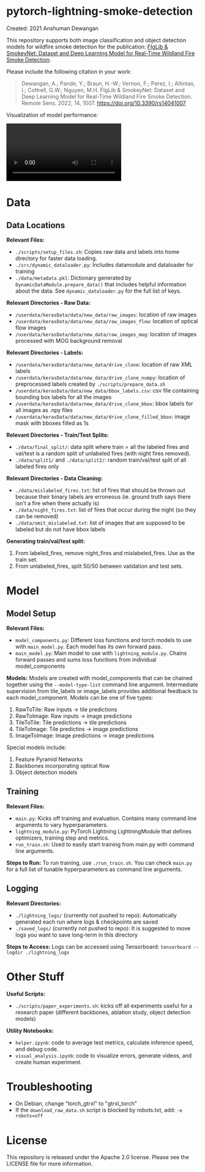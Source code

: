# pytorch-lightning-smoke-detection

Created: 2021 Anshuman Dewangan

This repository supports both image classification and object detection models for wildfire smoke detection for the publication: [FIgLib & SmokeyNet: Dataset and Deep Learning Model for Real-Time Wildland Fire Smoke Detection](https://www.mdpi.com/2072-4292/14/4/1007).

Please include the following citation in your work:

> Dewangan, A.; Pande, Y.; Braun, H.-W.; Vernon, F.; Perez, I.; Altintas, I.; Cottrell, G.W.; Nguyen, M.H. FIgLib & SmokeyNet: Dataset and Deep Learning Model for Real-Time Wildland Fire Smoke Detection. Remote Sens. 2022, 14, 1007. https://doi.org/10.3390/rs14041007 

Visualization of model performance:

![](wildfire-smoke-detection.mp4)


# Data
## Data Locations
**Relevant Files:**
- ```./scripts/setup_files.sh```: Copies raw data and labels into home directory for faster data loading. 
- ```./src/dynamic_dataloader.py```: Includes datamodule and dataloader for training
- ```./data/metadata.pkl```: Dictionary generated by ```DynamicDataModule.prepare_data()``` that includes helpful information about the data. See ```dynamic_dataloader.py``` for the full list of keys.

**Relevant Directories - Raw Data:**
- ```/userdata/kerasData/data/new_data/raw_images```: location of raw images
- ```/userdata/kerasData/data/new_data/raw_images_flow```: location of optical flow images
- ```/userdata/kerasData/data/new_data/raw_images_mog```: location of images processed with MOG background removal

**Relevant Directories - Labels:**
- ```/userdata/kerasData/data/new_data/drive_clone```: location of raw XML labels
- ```/userdata/kerasData/data/new_data/drive_clone_numpy```: location of preprocessed labels created by ```./scripts/prepare_data.sh```
- ```/userdata/kerasData/data/new_data/bbox_labels.csv```: csv file containing bounding box labels for all the images
- ```/userdata/kerasData/data/new_data/drive_clone_bbox```: bbox labels for all images as .npy files
- ```/userdata/kerasData/data/new_data/drive_clone_filled_bbox```: image mask with bboxes filled as 1s

**Relevant Directories - Train/Test Splits:**
- ```./data/final_split/```: data split where train = all the labeled fires and val/test is a random split of unlabeled fires (with night fires removed).
- ```./data/split1/``` and ```./data/split2/```: random train/val/test split of all labeled fires only

**Relevant Directories - Data Cleaning:**
- ```./data/mislabeled_fires.txt```: list of fires that should be thrown out because their binary labels are erroneous (ie. ground truth says there isn't a fire when there actually is)
- ```./data/night_fires.txt```: list of fires that occur during the night (so they can be removed)
- ```./data/omit_mislabeled.txt```: list of images that are supposed to be labeled but do not have bbox labels

<!---
## metadata.pkl
```metadata.pkl``` is a key file containing a dictionary that is generated by ```prepare_data.py``` to assist in the data loading process. The keys of the dictionary are:
- fire_to_images (dict): dictionary with fires as keys and list of corresponding images as values
- omit_no_xml (list of str): list of images that erroneously do not have XML files for labels. Does not include unlabeled fires.
- omit_no_contour (list of str): list of images that erroneously do not have loaded contours for labels. Does not include unlabeled fires.
- omit_no_contour_or_bbox (list of str): list of images that erroneously do not have contours or bboxes. Does not include unlabeled fires.
- omit_mislabeled (list of str): list of images that erroneously have no XML files and are manually selected as mislabeled. Does not include unlabeled fires.
- monochrome_fires (list of str): list of fires that are monochrome
- night_fires (list of str): list of fires that are in nighttime
- mislabeled_fires (list of str): list of fires in which the ground truth has erroneous labels and thus should be removed
- labeled_fires (list of str): list of fires that have at least some labels
- unlabeled_fires (list of str): list of fires that have not been labelled at all
- train_only_fires (list of str): list of fires that should only be used for train (not 'mobo-c')
- eligible_fires (list of str): list of fires that can be used for test or train (not in train_only_fires)
- bbox_labels (dict): dictionary with images as keys and 4-element array of bounding box coordinates as values

## Data Setup from Scratch
Should you lose prior data or receive new data, use the following steps to prepare the data prior to model training:
1. Run ```./scripts/download_raw_data.sh``` to download raw images from the [HPWREN website](http://hpwren.ucsd.edu/HPWREN-FIgLib/HPWREN-FIgLib-Data/) to ```/userdata/kerasData/data/new_data/raw_images_new/``` directory
2. Follow the instructions at the bottom of this [Google Doc](https://docs.google.com/document/d/14cnRoZ9VkYk8y0Wf3__uGAvDXWaGv1dwGrWtTYe75q0/edit?usp=sharing) to download the bounding box and contour annotation labels (Note: to be released to the public in late 2022)
3. Run ```python3.9 ./scripts/prepare_data.py``` to create ```./data/metadata_new.pkl``` and .npy label files in ```/userdata/kerasData/data/new_data/drive_clone_numpy_new/```
4. (Optional) Run ```python3.9 ./scripts/generate_flow.py``` to create optical flow outputs in ```/userdata/kerasData/data/new_data/raw_images_flow_new/``` and background removal outputs in ```/userdata/kerasData/data/new_data/raw_images_mog_new/```
--->

**Generating train/val/test split:**
1. From labeled_fires, remove night_fires and mislabeled_fires. Use as the train set.
2. From unlabeled_fires, split 50/50 between validation and test sets. 

# Model
## Model Setup
**Relevant Files:**
- ```model_components.py```: Different loss functions and torch models to use with ```main_model.py```. Each model has its own forward pass.
- ```main_model.py```: Main model to use with ```lightning_module.py```. Chains forward passes and sums loss functions from individual model_components

**Models:**
Models are created with model_components that can be chained together using the ```--model-type-list``` command line argument. Intermediate supervision from tile_labels or image_labels provides additional feedback to each model_component. Models can be one of five types:
1. RawToTile: Raw inputs -> tile predictions
2. RawToImage: Raw inputs -> image predictions
3. TileToTile: Tile predictions -> tile predictions
4. TileToImage: Tile predictins -> image predictions
5. ImageToImage: Image predictions -> image predictions

Special models include:
1. Feature Pyramid Networks
2. Backbones incorporating optical flow
3. Object detection models

## Training
**Relevant Files:**
- ```main.py```: Kicks off training and evaluation. Contains many command line arguments to vary hyperparameters. 
- ```lightning_module.py```: PyTorch Lightning LightningModule that defines optimizers, training step and metrics.
- ```run_train.sh```: Used to easily start training from main.py with command line arguments.

**Steps to Run:**
To run training, use ```./run_train.sh```. You can check ```main.py``` for a full list of tunable hyperparameters as command line arguments.

## Logging
**Relevant Directories:**
- ```./lightning_logs/``` (currently not pushed to repo): Automatically generated each run where logs & checkpoints are saved
- ```./saved_logs/``` (currently not pushed to repo): It is suggested to move logs you want to save long-term in this directory

**Steps to Access:**
Logs can be accessed using Tensorboard: ```tensorboard --logdir ./lightning_logs```


# Other Stuff
**Useful Scripts:**
- ```./scripts/paper_experiments.sh```: kicks off all experiments useful for a research paper (different backbones, ablation study, object detection models)
<!---
- ```./scripts/labelme.sh```: sets up [LabelMe](http://labelme.csail.mit.edu/Release3.0/) for generating additional annotations. Only runs partial setup; look at code within file for complete instructions.
--->

**Utility Notebooks:**
- ```helper.ipynb```: code to average test metrics, calculate inference speed, and debug code.
- ```visual_analysis.ipynb```: code to visualize errors, generate videos, and create human experiment.

# Troubleshooting
- On Debian, change "torch_gtrxl" to "gtrxl_torch"
- If the ```download_raw_data.sh``` script is blocked by robots.txt, add: ```-e robots=off```

# License
This repository is released under the Apache 2.0 license. Please see the LICENSE file for more information.
